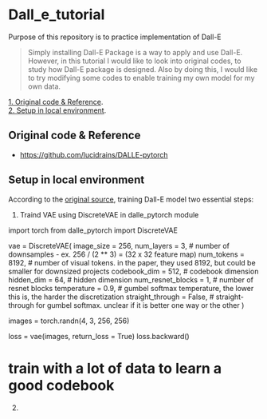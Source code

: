 # Dall_e_tutorial
Purpose of this repository is to practice implementation of Dall-E

> Simply installing Dall-E Package is a way to apply and use Dall-E. However, in this tutorial I would like to look into original codes, to study how Dall-E package is designed. Also by doing this, I would like to try modifying some codes to enable training my own model for my own data. 

[1. Original code & Reference](#Original-code-&-Reference).  
[2. Setup in local environment](#Setup-in-local-environment).  

## Original code & Reference
- https://github.com/lucidrains/DALLE-pytorch

## Setup in local environment
According to the [original source](https://github.com/lucidrains/DALLE-pytorch), training Dall-E model two essential steps:   
1. Traind VAE using DiscreteVAE in dalle_pytorch module

  import torch
  from dalle_pytorch import DiscreteVAE

  vae = DiscreteVAE(
      image_size = 256,
      num_layers = 3,           # number of downsamples - ex. 256 / (2 ** 3) = (32 x 32 feature map)
      num_tokens = 8192,        # number of visual tokens. in the paper, they used 8192, but could be smaller for downsized projects
      codebook_dim = 512,       # codebook dimension
      hidden_dim = 64,          # hidden dimension
      num_resnet_blocks = 1,    # number of resnet blocks
      temperature = 0.9,        # gumbel softmax temperature, the lower this is, the harder the discretization
      straight_through = False, # straight-through for gumbel softmax. unclear if it is better one way or the other
  )

  images = torch.randn(4, 3, 256, 256)

  loss = vae(images, return_loss = True)
  loss.backward()

  # train with a lot of data to learn a good codebook

2. 
